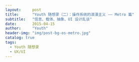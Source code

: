 ```yaml
---
layout:     post
title:      "Youth 随想录（二）：操作系统的浪漫主义 —— Metro 篇"
subtitle:   "信息、载体、抽象、UI 设计乱谈"
date:       2015-04-15
author:     "Youth"
header-img: "img/post-bg-os-metro.jpg"
catalog: true
tags:
  - Youth 随想录
  - UX/UI 
---
```



